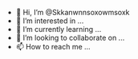 - 👋 Hi, I’m @Skkanwnnsoxowmsoxk
- 👀 I’m interested in ...
- 🌱 I’m currently learning ...
- 💞️ I’m looking to collaborate on ...
- 📫 How to reach me ...

<!---
Skkanwnnsoxowmsoxk/Skkanwnnsoxowmsoxk is a ✨ special ✨ repository because its `README.md` (this file) appears on your GitHub profile.
You can click the Preview link to take a look at your changes.
--->
